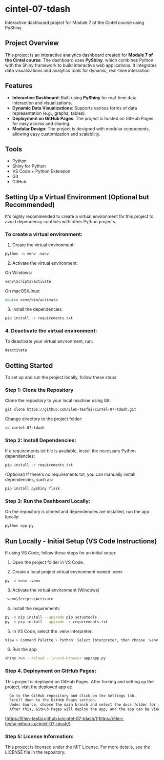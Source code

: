 # cintel-07-tdash
Interactive dashboard project for Module 7 of the Cintel course using PyShiny.

## Project Overview

This project is an interactive analytics dashboard created for **Module 7 of the Cintel course**. The dashboard uses **PyShiny**, which combines Python with the Shiny framework to build interactive web applications. It integrates data visualizations and analytics tools for dynamic, real-time interaction.

## Features

- **Interactive Dashboard**: Built using **PyShiny** for real-time data interaction and visualizations.
- **Dynamic Data Visualizations**: Supports various forms of data representation (e.g., graphs, tables).
- **Deployment on GitHub Pages**: The project is hosted on GitHub Pages for easy access and sharing.
- **Modular Design**: The project is designed with modular components, allowing easy customization and scalability.

## Tools

- Python
- Shiny for Python
- VS Code + Python Extension
- Git
- GitHub

## Setting Up a Virtual Environment (Optional but Recommended)

It's highly recommended to create a virtual environment for this project to avoid dependency conflicts with other Python projects.

### To create a virtual environment:

1. Create the virtual environment:
```bash
python -m venv .venv
```
2. Activate the virtual environment:

On Windows:
 ```bash
venv\Scripts\activate
```
On macOS/Linux:
```bash
source venv/bin/activate
```
3. Install the dependencies:
```bash
pip install -r requirements.txt
```
### 4. Deactivate the virtual environment:
To deactivate your virtual environment, run:
```bash
deactivate
```
## Getting Started

To set up and run the project locally, follow these steps:

### Step 1: Clone the Repository
Clone the repository to your local machine using Git:
```bash
git clone https://github.com/Elen-tesfai/cintel-07-tdash.git
```
Change directory to the project folder:
```bash
cd cintel-07-tdash
```
### Step 2: Install Dependencies:
If a requirements.txt file is available, install the necessary Python dependencies:
```bash
pip install -r requirements.txt
```
(Optional) If there's no requirements.txt, you can manually install dependencies, such as:
```bash
pip install pyshiny flask
```
### Step 3: Run the Dashboard Locally:
On the repository is cloned and dependencies are installed, run the app locally:
```bash
python app.py
```

## Run Locally - Initial Setup (VS Code Instructions)
If using VS Code, follow these steps for an initial setup:

1. Open the project folder in VS Code.

2. Create a local project virtual environment named .venv
```bash
py -m venv .venv
```
3. Activate the virtual environment (Windows)
```bash
.venv\Scripts\Activate
```
4. Install the requirements
```bash
py -m pip install --upgrade pip setuptools
py -m pip install --upgrade -r requirements.txt
```
5. In VS Code, select the .venv interpreter:
```bash
View > Command Palette > Python: Select Interpreter, then choose .venv
```
6. Run the app
```bash
shiny run --reload --launch-browser app/app.py
```

### Step 4. Deployment on GitHub Pages:
This project is deployed on GitHub Pages. After forking and setting up the project, visit the deployed app at:
```bash
  Go to the GitHub repository and click on the Settings tab.
  Scroll down to the GitHub Pages section.
  Under Source, choose the main branch and select the docs folder (or root folder).
  After this, GitHub Pages will deploy the app, and the app can be viewed at:
```
[https://Elen-tesfai.github.io/cintel-07-tdash/](https://Elen-tesfai.github.io/cintel-07-tdash/)

### Step 5: License Information:
This project is licensed under the MIT License. For more details, see the LICENSE file in the repository.
